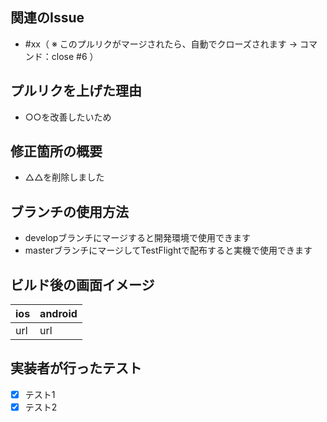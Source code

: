 ## 関連のIssue
- #xx（ ※ このプルリクがマージされたら、自動でクローズされます -> コマンド：close #6 ）

## プルリクを上げた理由
- ○○を改善したいため

## 修正箇所の概要
- △△を削除しました

## ブランチの使用方法
- developブランチにマージすると開発環境で使用できます
- masterブランチにマージしてTestFlightで配布すると実機で使用できます

## ビルド後の画面イメージ
|ios|android|
|-|-|
|url|url|

## 実装者が行ったテスト
- [x] テスト1
- [x] テスト2